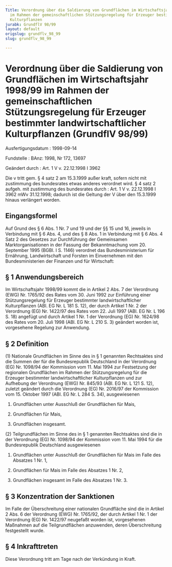 ```yaml
---
Title: Verordnung über die Saldierung von Grundflächen im Wirtschaftsjahr 1998/99
  im Rahmen der gemeinschaftlichen Stützungsregelung für Erzeuger bestimmter landwirtschaftlicher
  Kulturpflanzen
jurabk: GrundflV 98/99
layout: default
origslug: grundflv_98_99
slug: grundflv_98_99

---
```


# Verordnung über die Saldierung von Grundflächen im Wirtschaftsjahr 1998/99 im Rahmen der gemeinschaftlichen Stützungsregelung für Erzeuger bestimmter landwirtschaftlicher Kulturpflanzen (GrundflV 98/99)

Ausfertigungsdatum
:   1998-09-14

Fundstelle
:   BAnz: 1998, Nr 172, 13697

Geändert durch
:   Art. 1 V v. 22.12.1998 I 3962

Die v tritt gem. § 4 satz 2 am 15.3.1999 außer kraft, sofern nicht mit zustimmung des bundesrates etwas anderes verordnet wird. § 4 satz 2 aufgeh. mit zustimmung des bundesrates durch
:   Art. 1 V v. 22.12.1998 I 3962 mWv 31.12.1998; dadurch ist die Geltung der V über den 15.3.1999 hinaus verlängert worden.

## Eingangsformel

Auf Grund des § 6 Abs. 1 Nr. 7 und 19 und der §§ 15 und 16, jeweils in
Verbindung mit § 6 Abs. 4, und des § 8 Abs. 1 in Verbindung mit § 6
Abs. 4 Satz 2 des Gesetzes zur Durchführung der Gemeinsamen
Marktorganisationen in der Fassung der Bekanntmachung vom 20.
September 1995 (BGBl. I S. 1146) verordnet das Bundesministerium für
Ernährung, Landwirtschaft und Forsten im Einvernehmen mit den
Bundesministerien der Finanzen und für Wirtschaft:

## § 1 Anwendungsbereich

Im Wirtschaftsjahr 1998/99 kommt die in Artikel 2 Abs. 7 der
Verordnung (EWG) Nr. 1765/92 des Rates vom 30. Juni 1992 zur
Einführung einer Stützungsregelung für Erzeuger bestimmter
landwirtschaftlicher Kulturpflanzen (ABl. EG Nr. L 181 S. 12), der
durch Artikel 1 Nr. 2 der Verordnung (EG) Nr. 1422/97 des Rates vom
22\. Juli 1997 (ABl. EG Nr. L 196 S. 18) angefügt und durch Artikel 1
Nr. 1 der Verordnung (EG) Nr. 1624/98 des Rates vom 20. Juli 1998
(ABl. EG Nr. L 210 S. 3) geändert worden ist, vorgesehene Regelung zur
Anwendung.

## § 2 Definition

(1) Nationale Grundflächen im Sinne des in § 1 genannten Rechtsaktes
sind die Summen der für die Bundesrepublik Deutschland in der
Verordnung (EG) Nr. 1098/94 der Kommission vom 11. Mai 1994 zur
Festsetzung der regionalen Grundflächen im Rahmen der
Stützungsregelung für die Erzeuger bestimmter landwirtschaftlicher
Kulturpflanzen und zur Aufhebung der Verordnung (EWG) Nr. 845/93 (ABl.
EG Nr. L 121 S. 12), zuletzt geändert durch die Verordnung (EG) Nr.
2016/97 der Kommission vom 15. Oktober 1997 (ABl. EG Nr. L 284 S. 34),
ausgewiesenen

1.  Grundflächen unter Ausschluß der Grundflächen für Mais,


2.  Grundflächen für Mais,


3.  Grundflächen insgesamt.




(2) Teilgrundflächen im Sinne des in § 1 genannten Rechtsaktes sind
die in der Verordnung (EG) Nr. 1098/94 der Kommission vom 11. Mai 1994
für die Bundesrepublik Deutschland ausgewiesenen

1.  Grundflächen unter Ausschluß der Grundflächen für Mais im Falle des
    Absatzes 1 Nr. 1,


2.  Grundflächen für Mais im Falle des Absatzes 1 Nr. 2,


3.  Grundflächen insgesamt im Falle des Absatzes 1 Nr. 3.

## § 3 Konzentration der Sanktionen

Im Falle der Überschreitung einer nationalen Grundfläche sind die in
Artikel 2 Abs. 6 der Verordnung (EWG) Nr. 1765/92, der durch Artikel 1
Nr. 1 der Verordnung (EG) Nr. 1422/97 neugefaßt worden ist,
vorgesehenen Maßnahmen auf die Teilgrundflächen anzuwenden, deren
Überschreitung festgestellt wurde.

## § 4 Inkrafttreten

Diese Verordnung tritt am Tage nach der Verkündung in Kraft.

